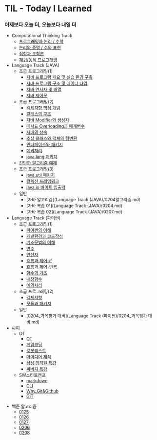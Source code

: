 # TIL - Today I Learned
### 어제보다 오늘 더, 오늘보다 내일 더

+ Computational Thinking Track
  - [프로그래밍과 논리 / 수학](https://github.com/conbrio-sw/TIL/blob/main/Computational%20Think/%ED%94%84%EB%A1%9C%EA%B7%B8%EB%9E%98%EB%B0%8D%EA%B3%BC%20%EB%85%BC%EB%A6%AC_%EC%88%98%ED%95%99.md)
  - [논리와 증명 / 수와 표현](https://github.com/conbrio-sw/TIL/blob/main/Computational%20Think/%EB%85%BC%EB%A6%AC%EC%99%80%20%EC%A6%9D%EB%AA%85_%EC%88%98%EC%99%80%20%ED%91%9C%ED%98%84.md)
  - [집합과 조합론](https://conbrio-sw.tistory.com/2)
  - [재귀/동적 프로그래밍](https://github.com/conbrio-sw/TIL/blob/main/Computational%20Think/%EC%9E%AC%EA%B7%80%2C%20%EB%8F%99%EC%A0%81%ED%94%84%EB%A1%9C%EA%B7%B8%EB%9E%98%EB%B0%8D.md)
+ Language Track (JAVA)
  - 초급 프로그래밍(1)
    - [자바 프로그램 개요 및 실습 환경 구축](https://github.com/conbrio-sw/TIL/blob/main/Language%20Track%20(JAVA)/%EC%9E%90%EB%B0%94%20%ED%94%84%EB%A1%9C%EA%B7%B8%EB%9E%A8%20%EA%B0%9C%EC%9A%94%20%EB%B0%8F%20%EC%8B%A4%EC%8A%B5%20%ED%99%98%EA%B2%BD%20%EA%B5%AC%EC%B6%95.md)
    - [자바 프로그램 구조 및 데이터 타입](https://github.com/conbrio-sw/TIL/blob/main/Language%20Track%20(JAVA)/%EC%9E%90%EB%B0%94%20%ED%94%84%EB%A1%9C%EA%B7%B8%EB%9E%A8%20%EA%B5%AC%EC%A1%B0%20%EB%B0%8F%20%EB%8D%B0%EC%9D%B4%ED%84%B0%20%ED%83%80%EC%9E%85.md)
    - [자바 연사자 및 배열](https://github.com/conbrio-sw/TIL/blob/main/Language%20Track%20(JAVA)/%EC%9E%90%EB%B0%94%20%EC%97%B0%EC%82%B0%EC%9E%90%20%EB%B0%8F%20%EB%B0%B0%EC%97%B4.md)
    - [자바 제어문](https://github.com/conbrio-sw/TIL/blob/main/Language%20Track%20(JAVA)/%EC%9E%90%EB%B0%94%20%EC%A0%9C%EC%96%B4%EB%AC%B8.md)
  - 초급 프로그래밍(2)
    - [객체지향 핵심 개념](https://github.com/conbrio-sw/TIL/blob/main/Language%20Track%20(JAVA)/%EA%B0%9D%EC%B2%B4%EC%A7%80%ED%96%A5%20%ED%95%B5%EC%8B%AC%20%EA%B0%9C%EB%85%90.md)
    - [클래스의 구조](https://github.com/conbrio-sw/TIL/blob/main/Language%20Track%20(JAVA)/%ED%81%B4%EB%9E%98%EC%8A%A4%EC%9D%98%20%EA%B5%AC%EC%A1%B0.md)
    - [자바 Modifier와 생성자](https://github.com/conbrio-sw/TIL/blob/main/Language%20Track%20(JAVA)/%EC%9E%90%EB%B0%94%20Modifier%EC%99%80%20%EC%83%9D%EC%84%B1%EC%9E%90.md)
    - [매서드 Overloading과 매개변수](https://github.com/conbrio-sw/TIL/blob/main/Language%20Track%20(JAVA)/%EB%A7%A4%EC%84%9C%EB%93%9C%20overloading%EA%B3%BC%20%EB%A7%A4%EA%B0%9C%EB%B3%80%EC%88%98.md)
    - [자바의 상속](https://github.com/conbrio-sw/TIL/blob/main/Language%20Track%20(JAVA)/%EC%9E%90%EB%B0%94%EC%9D%98%20%EC%83%81%EC%86%8D.md)
    - [추상 클래스와 객체의 형변환](https://github.com/conbrio-sw/TIL/blob/main/Language%20Track%20(JAVA)/%EC%B6%94%EC%83%81%20%ED%81%B4%EB%9E%98%EC%8A%A4%EC%99%80%20%EA%B0%9D%EC%B2%B4%EC%9D%98%20%ED%98%95%EB%B3%80%ED%99%98.md)
    - [인터페이스와 패키지](https://github.com/conbrio-sw/TIL/blob/main/Language%20Track%20(JAVA)/%EC%9D%B8%ED%84%B0%ED%8E%98%EC%9D%B4%EC%8A%A4%EC%99%80%20%ED%8C%A8%ED%82%A4%EC%A7%80.md)
    - [예외처리](https://github.com/conbrio-sw/TIL/blob/main/Language%20Track%20(JAVA)/%EC%98%88%EC%99%B8%EC%B2%98%EB%A6%AC.md)
    - [java.lang 패키지](https://github.com/conbrio-sw/TIL/blob/main/Language%20Track%20(JAVA)/java.lang%20%ED%8C%A8%ED%82%A4%EC%A7%80.md)
  - [간단한 알고리즘 예제](https://github.com/conbrio-sw/TIL/blob/main/Language%20Track%20(JAVA)/%EA%B0%84%EB%8B%A8%ED%95%9C%20%EC%95%8C%EA%B3%A0%EB%A6%AC%EC%A6%98%20%EC%98%88%EC%A0%9C.md)
  - 초급 프로그래밍(3)
    + [java.util 패키지](https://github.com/conbrio-sw/TIL/blob/main/Language%20Track%20(JAVA)/java.util%20%ED%8C%A8%ED%82%A4%EC%A7%80.md)  
    + [컬렉션 프레임워크](https://github.com/conbrio-sw/TIL/blob/main/Language%20Track%20(JAVA)/%EC%BB%AC%EB%A0%89%EC%85%98%20%ED%94%84%EB%A0%88%EC%9E%84%EC%9B%8C%ED%81%AC.md)
    + [java.io 바이트 입출력](https://github.com/conbrio-sw/TIL/blob/main/Language%20Track%20(JAVA)/java.io%20%EB%B0%94%EC%9D%B4%ED%8A%B8%20%EC%9E%85%EC%B6%9C%EB%A0%A5.md)
  - 일반
    - [자바 알고리즘](Language Track (JAVA)/0204알고리즘.md)
    - [자바 복습 01](Language Track (JAVA)/0204.md)
    - [자바 복습 02](Language Track (JAVA)/0207.md)
+ Language Track (파이썬)
  - 초급 프로그래밍(1)
    * [파이썬의 이해](https://github.com/conbrio-sw/TIL/blob/main/Language%20Track%20(%ED%8C%8C%EC%9D%B4%EC%8D%AC)/%ED%8C%8C%EC%9D%B4%EC%8D%AC%EC%9D%98%20%EC%9D%B4%ED%95%B4.md)
    * [개발환경과 코드작성](https://github.com/conbrio-sw/TIL/blob/main/Language%20Track%20(%ED%8C%8C%EC%9D%B4%EC%8D%AC)/%EA%B0%9C%EB%B0%9C%ED%99%98%EA%B2%BD%EA%B3%BC%20%EC%BD%94%EB%93%9C%EC%9E%91%EC%84%B1.md)
    * [기초문법의 이해](https://github.com/conbrio-sw/TIL/blob/main/Language%20Track%20(%ED%8C%8C%EC%9D%B4%EC%8D%AC)/%EA%B8%B0%EC%B4%88%20%EB%AC%B8%EB%B2%95%EC%9D%98%20%EC%9D%B4%ED%95%B4.md)
    * [변수](https://github.com/conbrio-sw/TIL/blob/main/Language%20Track%20(%ED%8C%8C%EC%9D%B4%EC%8D%AC)/%EB%B3%80%EC%88%98.md)
    * [연산자](https://github.com/conbrio-sw/TIL/blob/main/Language%20Track%20(%ED%8C%8C%EC%9D%B4%EC%8D%AC)/%EC%97%B0%EC%82%B0%EC%9E%90.md)
    * [흐름과 제어-if](https://github.com/conbrio-sw/TIL/blob/main/Language%20Track%20(%ED%8C%8C%EC%9D%B4%EC%8D%AC)/%ED%9D%90%EB%A6%84%EA%B3%BC%20%EC%A0%9C%EC%96%B4-if.md)
    * [흐름과 제어-반복](https://github.com/conbrio-sw/TIL/blob/main/Language%20Track%20(%ED%8C%8C%EC%9D%B4%EC%8D%AC)/%ED%9D%90%EB%A6%84%EA%B3%BC%20%EC%A0%9C%EC%96%B4-%EB%B0%98%EB%B3%B5.md)
    * [함수의 기초](https://github.com/conbrio-sw/TIL/blob/main/Language%20Track%20(%ED%8C%8C%EC%9D%B4%EC%8D%AC)/%ED%95%A8%EC%88%98%EC%9D%98%20%EA%B8%B0%EC%B4%88.md)
    * [내장함수](https://github.com/conbrio-sw/TIL/blob/main/Language%20Track%20(%ED%8C%8C%EC%9D%B4%EC%8D%AC)/%EB%82%B4%EC%9E%A5%ED%95%A8%EC%88%98.md)
    * [예외처리](https://github.com/conbrio-sw/TIL/blob/main/Language%20Track%20(%ED%8C%8C%EC%9D%B4%EC%8D%AC)/%EC%98%88%EC%99%B8%EC%B2%98%EB%A6%AC.md)
  - 초급 프로그래밍(2)
    * [객체지향](https://github.com/conbrio-sw/TIL/blob/main/Language%20Track%20(%ED%8C%8C%EC%9D%B4%EC%8D%AC)/%EA%B0%9D%EC%B2%B4%EC%A7%80%ED%96%A5.md) 
    * [모듈과 패키지](https://github.com/conbrio-sw/TIL/blob/main/Language%20Track%20(%ED%8C%8C%EC%9D%B4%EC%8D%AC)/%EB%AA%A8%EB%93%88%EA%B3%BC%20%ED%8C%A8%ED%82%A4%EC%A7%80.md)
  - 일반
    - [0204_과목평가 대비](Language Track (파이썬)/0204_과목평가 대비.md)
+ 싸피
  + OT  
    - [OT](https://github.com/conbrio-sw/TIL/blob/main/%EC%8B%B8%ED%94%BC/OT/readme.md)
    - [게임코딩](https://github.com/conbrio-sw/TIL/blob/main/%EC%8B%B8%ED%94%BC/OT/%EA%B2%8C%EC%9E%84%20%EC%BD%94%EB%94%A9.md)
    - [로봇퀘스트](https://github.com/conbrio-sw/TIL/blob/main/%EC%8B%B8%ED%94%BC/OT/RobotQuest.md)
    - [아이디어 제작](https://github.com/conbrio-sw/TIL/blob/main/%EC%8B%B8%ED%94%BC/OT/%EC%95%84%EC%9D%B4%EB%94%94%EC%96%B4%20%EC%A0%9C%EC%9E%91.md)
    - [삼성 임직원 특강](https://github.com/conbrio-sw/TIL/blob/main/%EC%8B%B8%ED%94%BC/OT/%EC%82%BC%EC%84%B1%EC%A0%84%EC%9E%90%20%EC%9E%84%EC%A7%81%EC%9B%90%20%ED%8A%B9%EA%B0%95.md)
    - [싸버지 특강](https://github.com/conbrio-sw/TIL/blob/main/%EC%8B%B8%ED%94%BC/OT/%EC%8B%B8%EB%B2%84%EC%A7%80%ED%8A%B9%EA%B0%95.md)
  + SW스타트캠프
    + [markdown](https://github.com/conbrio-sw/TIL/blob/main/Start_Camp/markdown.md)
    + [CLI](https://github.com/conbrio-sw/TIL/blob/main/Start_Camp/CLI.md)
    + [Why_Git&Github](https://github.com/conbrio-sw/TIL/blob/main/Start_Camp/Why_Git%26Github.md)
    + [GIT](https://github.com/conbrio-sw/TIL/blob/main/Start_Camp/GIT.md)

- 백준 알고리즘
  - [0125](algo/0125/0125.md)
  - [0126](algo/0126/0126.md)
  - [0127](algo/0127/0127.md)
  - [0206](algo/0206/0206.md)
  - [0208](algo/0208/0208.md)
  
  
  
  

